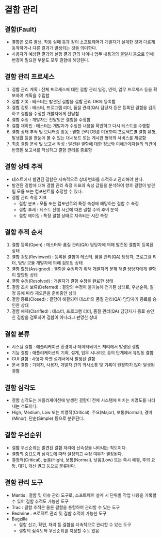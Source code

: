 # 결함 관리
## 결함(Fault)
* 결함은 오류 발생, 작동 실패 등과 같이 소프트웨어가 개발자가 설계한 것과 다르게 동작하거나 다른 결과가 발생되는 것을 의미한다.
* 사용자가 예상한 결과와 실행 결과 간의 차이나 업무 내용과의 불일치 등으로 인해 변경이 필요한 부분도 모두 결함에 해당된다.

## 결함 관리 프로세스
1. 결함 관리 계획 : 전체 프로세스에 대한 결함 관리 일정, 인력, 업무 프로세스 등을 확보하여 계획을 수립함
2. 결함 기록 : 테스터는 발견된 결함을 결함 관리 DB에 등록함
3. 결함 검토 : 테스터, 프로그램 리더, 품질 관리(QA) 담당자 등은 등록된 결함을 검토하고 결함을 수정할 개발자에게 전달함
4. 결함 수정 : 개발자는 전달받은 결함을 수정함
5. 결함 재확인 : 테스터는 개발자가 수정한 내용을 확인하고 다시 테스트를 수행함
6. 결함 상태 추적 및 모니터링 활동 : 결함 관리 DB를 이용한여 프로젝드별 결함 유형, 발생률 등을 한눈에 볼 수 있는 대시보드 또는 게시판 형태의 서비스를 제공함
7. 최종 결함 분석 및 보고서 작성 : 발견된 결함에 대한 정보와 이해관계자들의 의견이 반영된 보고서를 작성하고 결함 관리를 종료함

## 결함 상태 추적
* 테스트에서 발견된 결함은 지속적으로 상태 변화를 추적하고 관리해야 한다.
* 발견된 결함에 대해 결함 관리 측정 지표의 속성 값들을 분석하여 향후 결함이 발견될 모듈 또는 컴포넌트를 추정할 수 있다.
* 결함 관리 측정 지표
  * 결함 분포 : 모듈 또는 컴포넌트의 특정 속성에 해당하는 결함 수 측정
  * 결함 추세 : 테스트 진행 시간에 따른 결함 수의 추이 분석
  * 결함 에이징 : 특정 결함 상태로 지속되는 시간 측정
  
## 결함 추적 순서
1. 결함 등록(Open) : 테스터와 품질 관리(QA) 담당자에 의해 발견된 결함이 등록된 상태
2. 결함 검토(Reviewed) : 등록된 결함이 테스터, 품질 관리(QA) 담당자, 프로그램 리더, 담당 모듈 개발자에 의해 검토된 상태
3. 결함 할당(Assigned) : 결함을 수정하기 위해 개발자와 문제 해결 담당자에게 결함이 할당된 상태
4. 결함 수정(Resolved) : 개발자가 결함 수정을 완료한 상태
5. 결함 조치 보류(Deferred) : 결함의 수정이 불가능해 연기된 상태로, 우선순위, 일정 등에 따라 재오픈을 준비중인 상태
6. 결함 종료(Closed) : 결함이 해결되어 테스터와 품질 관리(QA) 담당자가 종료를 승인한 상태
7. 결함 해제(Clarified) : 테스터, 프로그램 리더, 품질 관리(QA) 담당자가 종료 승인한 결함을 검토하여 결함이 아니라고 판명한 상태

## 결함 분류
* 시스템 결함 : 애플리케이션 환경이나 데이터베이스 처리에서 발생된 결함
* 기능 결함 : 애플리케이션의 기획, 설계, 업무 시나리오 등의 단계에서 유입된 결함
* GUI 결함 : 사용자 화면 설계서에서 발생된 결함
* 문서 결함 : 기획자, 사용자, 개발자 간의 의사소통 및 기록이 원활하지 않아 발생된 결함

## 결함 심각도
* 결함 심각도는 애플리케이션에 발생한 결함이 전체 시스템에 미치는 치명도를 나타내는 척도이다.
* High, Medium, Low 또는 치명적(Critical), 주요(Major), 보통(Normal), 경미(Minor), 단순(Simple) 등으로 분류된다.

## 결함 우선순위
* 결함 우선순위는 발견된 결함 처리에 신속성을 나타내는 척도이다.
* 결함의 중요도와 심각도에 따라 설정되고 수정 여부가 결정된다.
* 결정적(Critical), 높음(High), 보통(Normal), 낮음(Low) 또는 즉시 해결, 주의 요망, 대기, 개선 권고 등으로 분류된다.

## 결함 관리 도구
* Mantis : 결함 및 이슈 관리 도구로, 소프트웨어 설계 시 단위별 작업 내용을 기록할 수 있어 결함 추적도 가능한 도구
* Trac : 결함 추적은 물론 결함을 통합하여 관리할 수 있는 도구
* Redmine : 프로젝트 관리 및 결함 추적이 가능한 도구
* Bugzilla
  * 결함 신고, 확인, 처리 등 결함을 지속적으로 관리할 수 있는 도구
  * 결함의 심각도와 우선순위를 지정할 수도 있음
